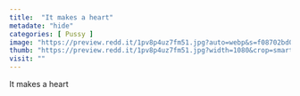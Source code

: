 ```yaml
---
title:  "It makes a heart"
metadate: "hide"
categories: [ Pussy ]
image: "https://preview.redd.it/1pv8p4uz7fm51.jpg?auto=webp&s=f08702bd088e7b590d92860c161030f0d76aa4ca"
thumb: "https://preview.redd.it/1pv8p4uz7fm51.jpg?width=1080&crop=smart&auto=webp&s=0b2545834da1c6e10c6a91346fdec7b24257e33d"
visit: ""
---
```

It makes a heart
